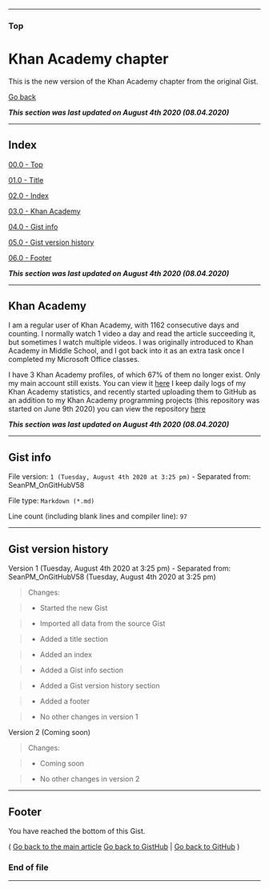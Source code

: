 
***

### Top

# Khan Academy chapter

This is the new version of the Khan Academy chapter from the original Gist.

[Go back](https://gist.github.com/seanpm2001/7e40a0e13c066a57577d8200b1afc6a3#Khan-Academy)

***This section was last updated on August 4th 2020 (08.04.2020)***

***

## Index

[00.0 - Top](#Top)

[01.0 - Title](#Khan-Academy-chapter)

[02.0 - Index](#Index)

[03.0 - Khan Academy](#Khan-Academy)

[04.0 - Gist info](#Gist-info)

[05.0 - Gist version history](#Gist-version-history)

[06.0 - Footer](#Footer)

***This section was last updated on August 4th 2020 (08.04.2020)***

***

## Khan Academy

I am a regular user of Khan Academy, with 1162 consecutive days and counting. I normally watch 1 video a day and read the article succeeding it, but sometimes I watch multiple videos. I was originally introduced to Khan Academy in Middle School, and I got back into it as an extra task once I completed my Microsoft Office classes.

I have 3 Khan Academy profiles, of which 67% of them no longer exist. Only my main account still exists. You can view it [here](https://www.khanacademy.org/profile/seanwallawallaofficial/) I keep daily logs of my Khan Academy statistics, and recently started uploading them to GitHub as an addition to my Khan Academy programming projects (this repository was started on June 9th 2020) you can view the repository [here](https://github.com/seanpm2001/KhanAcademyData_u-Seanwallawallaofficial)

***This section was last updated on August 4th 2020 (08.04.2020)***

***

## Gist info

File version: `1 (Tuesday, August 4th 2020 at 3:25 pm)` - Separated from: SeanPM_OnGitHubV58

File type: `Markdown (*.md)`

Line count (including blank lines and compiler line): `97`

***

## Gist version history

Version 1 (Tuesday, August 4th 2020 at 3:25 pm) - Separated from: SeanPM_OnGitHubV58 (Tuesday, August 4th 2020 at 3:25 pm)

> Changes:

> * Started the new Gist

> * Imported all data from the source Gist

> * Added a title section

> * Added an index

> * Added a Gist info section

> * Added a Gist version history section

> * Added a footer

> * No other changes in version 1

Version 2 (Coming soon)

> Changes:

> * Coming soon

> * No other changes in version 2

***

## Footer

You have reached the bottom of this Gist.

( [Go back to the main article](https://gist.github.com/seanpm2001/7e40a0e13c066a57577d8200b1afc6a3#Khan-Academy) [Go back to GistHub](https://gist.github.com/) | [Go back to GitHub](https://github.com/) )

### End of file

***
